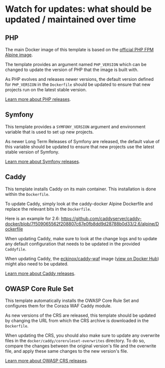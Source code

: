 # Watch for updates: what should be updated / maintained over time

## PHP
The main Docker image of this template is based on the [official PHP FPM Alpine image](https://hub.docker.com/_/php). 

The template provides an argument named `PHP_VERSION` which can be changed to 
update the version of PHP that the image is built with.

As PHP evolves and releases newer versions, the default version defined for
`PHP_VERSION` in the `Dockerfile` should be updated to ensure that new projects
run on the latest stable version.

[Learn more about PHP releases](https://www.php.net/supported-versions.php).


## Symfony

This template provides a `SYMFONY_VERSION` argument and environment variable 
that is used to set up new projects.

As newer Long Term Releases of Symfony are released, the default value of this 
variable should be updated to ensure that new projects use the latest stable 
version of Symfony.

[Learn more about Symfony releases](https://symfony.com/releases).


## Caddy
This template installs Caddy on its main container. This installation is done
within the `Dockerfile`.

To update Caddy, simply look at the caddy-docker Alpine Dockerfile and replace 
the relevant bits in the `Dockerfile`.

Here is an example for 2.6: 
https://github.com/caddyserver/caddy-docker/blob/7f509065562f208807c67e0fb8dd9d28788b0d33/2.6/alpine/Dockerfile

When updating Caddy, make sure to look at the change logs and to update any 
default configuration that needs to be updated in the provided `Caddyfile`.

When updating Caddy, the [eckinox/caddy-waf](https://github.com/eckinox/caddy-waf-docker-image/) 
image ([view on Docker Hub](https://hub.docker.com/r/eckinox/caddy-waf)) might 
also need to be updated.

[Learn more about Caddy releases](https://github.com/caddyserver/caddy/releases).


## OWASP Core Rule Set

This template automatically installs the OWASP Core Rule Set and configures 
them for the Coraza WAF Caddy module.

As new versions of the CRS are released, this template should be updated by 
changing the URL from which the CRS archive is downloaded in the `Dockerfile`.

When updating the CRS, you should also make sure to update any overwrite files
in the `docker/caddy/coreruleset-overwrites` directory. To do so, compare the 
changes between the original version's file and the overwrite file, and apply
these same changes to the new version's file.

[Learn more about OWASP CRS releases](https://github.com/coreruleset/coreruleset/releases).
